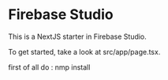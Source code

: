 # Firebase Studio

This is a NextJS starter in Firebase Studio.

To get started, take a look at src/app/page.tsx.


first of all do :   nmp install
